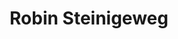 ---
# Display name
title: Robin Steinigeweg
weight: 80

# Is this the primary user of the site?
superuser: false

role: 

# Organizations/Affiliations
organizations:
  - name: University of Osnabrück

social:
  - icon: globe
    icon_pack: fas
    link: http://www.robin-st.de
  - icon: envelope
    icon_pack: fas
    link: 'mailto:robin@robin-st.de'
  - icon: google-scholar
    icon_pack: ai
    link: https://scholar.google.de/citations?user=9LH9oxkAAAAJ&hl=de

# Organizational groups that you belong to (for People widget)
#   Set this to `[]` or comment out if you are not using People widget.
user_groups:
  - Speakers
  - Program Committee
---